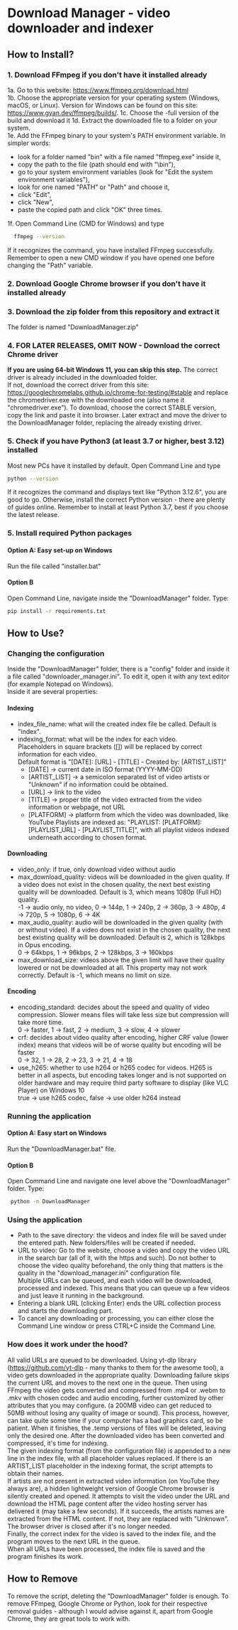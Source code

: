 # Download Manager - video downloader and indexer

## How to Install?

### 1. Download FFmpeg if you don't have it installed already

1a. Go to this website: https://www.ffmpeg.org/download.html  
1b. Choose the appropriate version for your operating system (Windows, macOS, or Linux). Version for Windows can be found on this site: https://www.gyan.dev/ffmpeg/builds/.
1c. Choose the -full version of the build and download it
1d. Extract the downloaded file to a folder on your system.  
1e. Add the FFmpeg binary to your system's PATH environment variable. In simpler words:
- look for a folder named "bin" with a file named "ffmpeg.exe" inside it,
- copy the path to the file (path should end with "\bin"),
- go to your system environment variables (look for "Edit the system environment variables"),
- look for one named "PATH" or "Path" and choose it,
- click "Edit",
- click "New",
- paste the copied path and click "OK" three times.

1f. Open Command Line (CMD for Windows) and type
```bash
  ffmpeg --version
```
If it recognizes the command, you have installed FFmpeg successfully. Remember to open a new CMD window if you have opened one before changing the "Path" variable.

### 2. Download Google Chrome browser if you don't have it installed already

### 3. Download the zip folder from this repository and extract it
The folder is named "DownloadManager.zip"

### 4. FOR LATER RELEASES, OMIT NOW - Download the correct Chrome driver
**If you are using 64-bit Windows 11, you can skip this step.** The correct driver is already included in the downloaded folder.  
If not, download the correct driver from this site: https://googlechromelabs.github.io/chrome-for-testing/#stable and replace the chromedriver.exe with the downloaded one (also name it "chromedriver.exe").
To download, choose the correct STABLE version, copy the link and paste it into browser. Later extract and move the driver to the DownloadManager folder, replacing the already existing driver.

### 5. Check if you have Python3 (at least 3.7 or higher, best 3.12) installed
Most new PCs have it installed by default. Open Command Line and type
```bash
python --version
```
If it recognizes the command and displays text like "Python 3.12.6", you are good to go. Otherwise, install the correct Python version - there are plenty of guides online. Remember to install at least Python 3.7, best if you choose the latest release.
### 5. Install required Python packages
#### Option A: Easy set-up on Windows
Run the file called "installer.bat"
#### Option B
Open Command Line, navigate inside the "DownloadManager" folder. Type:
   ```bash
   pip install -r requirements.txt
   ```


## How to Use?
### Changing the configuration
Inside the "DownloadManager" folder, there is a "config" folder and inside it a file called "downloader_manager.ini". To edit it, open it with any text editor (for example Notepad on Windows).  
Inside it are several properties:
#### Indexing
- index_file_name: what will the created index file be called. Default is "index".
- indexing_format: what will be the index for each video.  
  Placeholders in square brackets ([]) will be replaced by correct information for each video.  
  Default format is "[DATE]: [URL] - [TITLE] - Created by: [ARTIST_LIST]"
  - [DATE] → current date in ISO format (YYYY-MM-DD)
  - [ARTIST_LIST] → a semicolon separated list of video artists or "Unknown" if no information could be obtained.
  - [URL] → link to the video
  - [TITLE] → proper title of the video extracted from the video information or webpage, not URL
  - [PLATFORM] → platform from which the video was downloaded, like YouTube
Playlists are indexed as: "PLAYLIST: [PLATFORM]: [PLAYLIST_URL] - [PLAYLIST_TITLE]", with all playlist videos indexed underneath according to chosen format.
#### Downloading
- video_only: if true, only download video without audio
- max_download_quality: videos will be downloaded in the given quality. If a video does not exist in the chosen quality, the next best existing quality will be downloaded. Default is 3, which means 1080p (Full HD) quality.  
  -1 → audio only, no video, 0 → 144p, 1 → 240p, 2 → 360p, 3 → 480p, 4 → 720p, 5 → 1080p, 6 → 4K
- max_audio_quality: audio will be downloaded in the given quality (with or without video). If a video does not exist in the chosen quality, the next best existing quality will be downloaded. Default is 2, which is 128kbps in Opus encoding.    
  0 → 64kbps, 1 → 96kbps, 2 → 128kbps, 3 → 160kbps
- max_download_size: videos above the given limit will have their quality lowered or not be downloaded at all. This property may not work correctly. Default is -1, which means no limit on size.
#### Encoding
- encoding_standard: decides about the speed and quality of video compression. Slower means files will take less size but compression will take more time.  
  0 → faster, 1 → fast, 2 → medium, 3 → slow, 4 → slower
- crf: decides about video quality after encoding, higher CRF value (lower index) means that videos will be of worse quality but encoding will be faster  
  0 → 32, 1 → 28, 2 → 23, 3 → 21, 4 → 18
- use_h265: whether to use h264 or h265 codec for videos. H265 is better in all aspects, but encoding takes longer and is not supported on older hardware and may require third party software to display (like VLC Player) on Windows 10  
  true → use h265 codec, false → use older h264 instead
### Running the application
#### Option A: Easy start on Windows
Run the "DownloadManager.bat" file.
#### Option B
Open Command Line and navigate one level above the "DownloadManager" folder. Type:
   ```bash
    python -m DownloadManager 
   ```
### Using the application
- Path to the save directory: the videos and index file will be saved under the entered path. New folders/files will be created if needed.
- URL to video: Go to the website, choose a video and copy the video URL in the search bar (all of it, with the https and such). Do not bother to choose the video quality beforehand, the only thing that matters is the quality in the "download_manager.ini" configuration file.  
  Multiple URLs can be queued, and each video will be downloaded, processed and indexed. This means that you can queue up a few videos and just leave it running in the background.
- Entering a blank URL (clicking Enter) ends the URL collection process and starts the downloading part.
- To cancel any downloading or processing, you can either close the Command Line window or press CTRL+C inside the Command Line.

### How does it work under the hood?
All valid URLs are queued to be downloaded.
Using yt-dlp library (https://github.com/yt-dlp - many thanks to them for the awesome tool), a video gets downloaded in the appropriate quality. Downloading failure skips the current URL and moves to the next one in the queue.
Then using FFmpeg the video gets converted and compressed from .mp4 or .webm to .mkv with chosen codec and audio encoding, further customized by other attributes that you may configure.
(a 200MB video can get reduced to 50MB without losing any quality of image or sound). This process, however, can take quite some time if your computer has a bad graphics card, so be patient. When it finishes, the .temp versions of files will be deleted, leaving only the desired one.
After the downloaded video has been converted and compressed, it's time for indexing.  
The given indexing format (from the configuration file) is appended to a new line in the index file, with all placeholder values replaced. If there is an ARTIST_LIST placeholder in the indexing format, the script attempts to obtain their names.  
If artists are not present in extracted video information (on YouTube they always are), a hidden lightweight version of Google Chrome browser is silently created and opened.
It attempts to visit the video under the URL and download the HTML page content after the video hosting server has delivered it (may take a few seconds).
If it succeeds, the artists names are extracted from the HTML content. If not, they are replaced with "Unknown". The browser driver is closed after it's no longer needed.  
Finally, the correct index for the video is saved to the index file, and the program moves to the next URL in the queue.  
When all URLs have been processed, the index file is saved and the program finishes its work.
## How to Remove
To remove the script, deleting the "DownloadManager" folder is enough. To remove FFmpeg, Google Chrome or Python, look for their respective removal guides - although I would advise against it, apart from Google Chrome, they are great tools to work with.